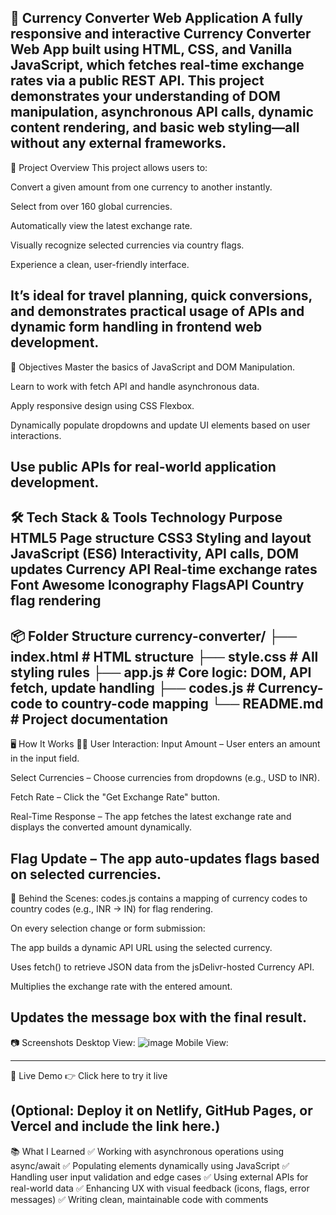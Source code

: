 💱 Currency Converter Web Application
A fully responsive and interactive Currency Converter Web App built using HTML, CSS, and Vanilla JavaScript, which fetches real-time exchange rates via a public REST API. This project demonstrates your understanding of DOM manipulation, asynchronous API calls, dynamic content rendering, and basic web styling—all without any external frameworks.
--------------------------------------------------------------------------------------------------------------------------------------------------------------------------------------------------------------------

🧩 Project Overview
This project allows users to:

Convert a given amount from one currency to another instantly.

Select from over 160 global currencies.

Automatically view the latest exchange rate.

Visually recognize selected currencies via country flags.

Experience a clean, user-friendly interface.

It’s ideal for travel planning, quick conversions, and demonstrates practical usage of APIs and dynamic form handling in frontend web development.
---------------------------------------------------------------------------------------------------------------------------------------------------------------------------------------------------------------------

🎯 Objectives
Master the basics of JavaScript and DOM Manipulation.

Learn to work with fetch API and handle asynchronous data.

Apply responsive design using CSS Flexbox.

Dynamically populate dropdowns and update UI elements based on user interactions.

Use public APIs for real-world application development.
---------------------------------------------------------------------------------------------------------------------------------------------------------------------------------------------------------------------

🛠️ Tech Stack & Tools
Technology	Purpose
HTML5	Page structure
CSS3	Styling and layout
JavaScript (ES6)	Interactivity, API calls, DOM updates
Currency API	Real-time exchange rates
Font Awesome	Iconography
FlagsAPI	Country flag rendering
---------------------------------------------------------------------------------------------------------------------------------------------------------------------------------------------------------------------

📦 Folder Structure
currency-converter/
├── index.html         # HTML structure
├── style.css          # All styling rules
├── app.js             # Core logic: DOM, API fetch, update handling
├── codes.js           # Currency-code to country-code mapping
└── README.md          # Project documentation
--------------------------------------------------------------------------------------------------------------------------------------------------------------------------------------------------------------------

🖥️ How It Works
👨‍💻 User Interaction:
Input Amount – User enters an amount in the input field.

Select Currencies – Choose currencies from dropdowns (e.g., USD to INR).

Fetch Rate – Click the "Get Exchange Rate" button.

Real-Time Response – The app fetches the latest exchange rate and displays the converted amount dynamically.

Flag Update – The app auto-updates flags based on selected currencies.
---------------------------------------------------------------------------------------------------------------------------------------------------------------------------------------------------------------------

🔄 Behind the Scenes:
codes.js contains a mapping of currency codes to country codes (e.g., INR → IN) for flag rendering.

On every selection change or form submission:

The app builds a dynamic API URL using the selected currency.

Uses fetch() to retrieve JSON data from the jsDelivr-hosted Currency API.

Multiplies the exchange rate with the entered amount.

Updates the message box with the final result.
---------------------------------------------------------------------------------------------------------------------------------------------------------------------------------------------------------------------
📷 Screenshots
Desktop View:
![image](https://github.com/user-attachments/assets/ccc5169d-879c-4b47-8a24-dd006366e301)
Mobile View:


---------------------------------------------------------------------------------------------------------------------------------------------------------------------------------------------------------------------

🚀 Live Demo
👉 Click here to try it live

(Optional: Deploy it on Netlify, GitHub Pages, or Vercel and include the link here.)
---------------------------------------------------------------------------------------------------------------------------------------------------------------------------------------------------------------------

📚 What I Learned
✅ Working with asynchronous operations using async/await
✅ Populating elements dynamically using JavaScript
✅ Handling user input validation and edge cases
✅ Using external APIs for real-world data
✅ Enhancing UX with visual feedback (icons, flags, error messages)
✅ Writing clean, maintainable code with comments
